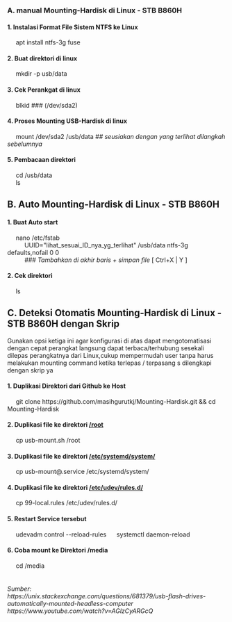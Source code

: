 <h3>A. manual Mounting-Hardisk di Linux - STB B860H</h3>
<h4>1. Instalasi Format File Sistem NTFS ke Linux  </h4>
&nbsp;&nbsp;&nbsp;&nbsp; apt install ntfs-3g fuse
<h4>2. Buat direktori di linux </h4>
&nbsp;&nbsp;&nbsp;&nbsp; mkdir -p usb/data
<h4>3. Cek Perankgat di linux </h4>
&nbsp;&nbsp;&nbsp;&nbsp; blkid    ### (/dev/sda2)
<h4>4. Proses Mounting USB-Hardisk di linux </h4>
&nbsp;&nbsp;&nbsp;&nbsp; mount /dev/sda2 /usb/data   <i>## seusiakan dengan yang terlihat dilangkah sebelumnya</i>
<h4>5. Pembacaan direktori</h4>
&nbsp;&nbsp;&nbsp;&nbsp; cd /usb/data<br/> 
&nbsp;&nbsp;&nbsp;&nbsp; ls

<h2>B. Auto Mounting-Hardisk di Linux - STB B860H</h2>
<h4>1. Buat Auto start  </h4>
&nbsp;&nbsp;&nbsp;&nbsp; nano /etc/fstab <br/>
&nbsp;&nbsp;&nbsp;&nbsp; &nbsp;&nbsp;&nbsp;&nbsp;  UUID="lihat_sesuai_ID_nya_yg_terlihat"  /usb/data   ntfs-3g  defaults,nofail  0 0  <br/> 
&nbsp;&nbsp;&nbsp;&nbsp;&nbsp;&nbsp;&nbsp;&nbsp;&nbsp; <i>### Tambahkan di akhir baris + simpan file</i> [ Ctrl+X | Y ]  <br/>
<h4>2. Cek direktori  </h4>
&nbsp;&nbsp;&nbsp;&nbsp; ls

<h2>C. Deteksi Otomatis Mounting-Hardisk di Linux - STB B860H dengan Skrip</h2>
Gunakan opsi ketiga ini agar konfigurasi di atas dapat mengotomatisasi dengan cepat perangkat langsung dapat terbaca/terhubung sesekali dilepas perangkatnya dari Linux,cukup mempermudah user tanpa harus melakukan mounting command ketika terlepas / terpasang
s dilengkapi dengan skrip ya
<h4>1. Duplikasi Direktori dari Github ke Host  </h4>
&nbsp;&nbsp;&nbsp;&nbsp; git clone https://github.com/masihgurutkj/Mounting-Hardisk.git && cd Mounting-Hardisk
<h4>2. Duplikasi file ke direktori <u>/root</u> </h4>
&nbsp;&nbsp;&nbsp;&nbsp; cp usb-mount.sh /root
<h4>3. Duplikasi file ke direktori <u>/etc/systemd/system/</u></h4>
&nbsp;&nbsp;&nbsp;&nbsp; cp usb-mount@.service /etc/systemd/system/
<h4>4. Duplikasi file ke direktori <u>/etc/udev/rules.d/</u></h4>
&nbsp;&nbsp;&nbsp;&nbsp; cp 99-local.rules /etc/udev/rules.d/
<h4>5. Restart Service tersebut</h4>
&nbsp;&nbsp;&nbsp;&nbsp; udevadm control --reload-rules
&nbsp;&nbsp;&nbsp;&nbsp; systemctl daemon-reload
<h4>6. Coba mount ke Direktori /media</h4>
&nbsp;&nbsp;&nbsp;&nbsp; cd /media<br/><br/>

<h6>Sumber: <br/>
https://unix.stackexchange.com/questions/681379/usb-flash-drives-automatically-mounted-headless-computer<br/>
https://www.youtube.com/watch?v=AGlzCyARGcQ</h6>

